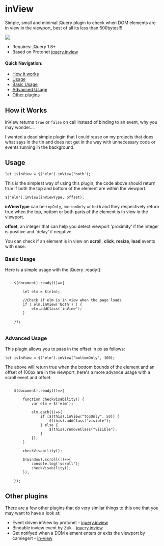 # inView

Simple, small and minimal jQuery plugin to check when DOM elements are in view in the viewport, best of all its less than 500bytes!!!

<a href="https://www.buymeacoffee.com/marioduarte"><img src="https://img.buymeacoffee.com/button-api/?text=Buy me a Coffee&emoji=&slug=marioduarte&button_colour=FF5F5F&font_colour=ffffff&font_family=Lato&outline_colour=000000&coffee_colour=FFDD00"></a><br/>

- Requires: jQuery 1.8+
- Based on Protonet [jquery.inview](https://github.com/protonet/jquery.inview)

#### Quick Navigation:
- [How it works](#how-it-works)
- [Usage](#usage)
- [Basic Usage](#basic-usage)
- [Advanced Usage](#advanced-usage)
- [Other plugins](#other-plugins)


## How it Works
inView returns `true` or `false` on call instead of binding to an event, why you may wonder....

I wanted a dead simple plugin that I could reuse on my projects that does what says in the tin and does not get in the way with unnecessary code or events running in the background.

## Usage

```(javascript)
let isInView = $('elm').inView('both');
```

This is the simplest way of using this plugin, the code above should return true if both the top and bottom of the element are within the viewport.

```(javascript)
$('elm').inView(inViewType, offset);
```

__inViewType__ can be `topOnly`, `bottomOnly` or `both` and they respectively return true when the top, bottom or both parts of the element is in view in the viewport.

__offset__, an integer that can help you detect viewport 'proximity' if the integer is positive and 'delay' if negative.

You can check if an element is in view on __scroll__, __click__, __resize__, __load__ events with ease.

### Basic Usage

Here is a simple usage with the jQuery .ready():

```(javascript)

	$(document).ready(()=>{

		let elm = $(elm);

		//Check if elm is in view when the page loads
		if ( elm.inView('both') ) {
			elm.addClass('inView');
		}

	});


```

### Advanced Usage

This plugin allows you to pass in the offset in px as follows:

```(javascript)
let isInView = $('elm').inView('bottomOnly', 100);
```
The above will return true when the bottom bounds of the element and an offset of 100px are in the viewport, here's a more advance usage with a scroll event and offset:

```(javascript)

	$(document).ready(()=>{

		function checkVisability() {
			var elm = $('elm');

			elm.each(()=>{
				if ($(this).inView("topOnly", 50)) {
					$(this).addClass("visible");
				} else {
					$(this).removeClass("visible");
				}
			});
		}

		checkVisability();

		$(window).scroll(()=>{
			console.log('scroll');
			checkVisability();
		});

	});

```

## Other plugins

There are a few other plugins that do very similar things to this one that you may want to have a look at:

- Event driven inView by protonet - [jquery.inview](https://github.com/protonet/jquery.inview)
- Bindable inview event by Zuk - [jquery.inview](https://github.com/zuk/jquery.inview/)
- Get notifyed when a DOM element enters or exits the viewport by camiegert - [in-view](https://github.com/camwiegert/in-view)
